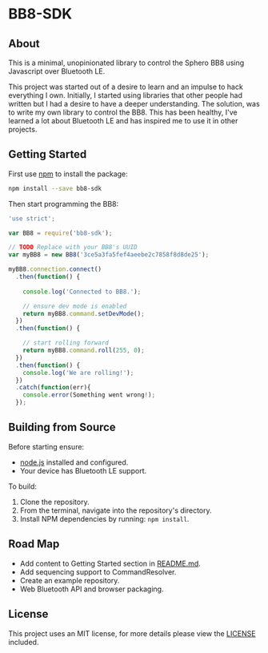 # BB8-SDK

## About

This is a minimal, unopinionated library to control the Sphero BB8 using Javascript over Bluetooth LE.

This project was started out of a desire to learn and an impulse to hack everything I own. Initially, I started using libraries that other people had written but I had a desire to have a deeper understanding. The solution, was to write my own library to control the BB8. This has been healthy, I've learned a lot about Bluetooth LE and has inspired me to use it in other projects.

## Getting Started

First use [npm](https://www.npmjs.com/) to install the package:

```bash
npm install --save bb8-sdk
```

Then start programming the BB8:

```javascript
'use strict';

var BB8 = require('bb8-sdk');

// TODO Replace with your BB8's UUID
var myBB8 = new BB8('3ce5a3fa5fef4aeebe2c7858f8d8de25');

myBB8.connection.connect()
  .then(function() {
    
    console.log('Connected to BB8.');

    // ensure dev mode is enabled
    return myBB8.command.setDevMode();
  })
  .then(function() {

    // start rolling forward
    return myBB8.command.roll(255, 0);
  })
  .then(function() {
    console.log('We are rolling!');
  })
  .catch(function(err){
    console.error(Something went wrong!);
  });
```

## Building from Source

Before starting ensure:

- [node.js](https://nodejs.org/en/) installed and configured.
- Your device has Bluetooth LE support.

To build:

1. Clone the repository.
1. From the terminal, navigate into the repository's directory.
1. Install NPM dependencies by running: `npm install`.

## Road Map

- Add content to Getting Started section in [README.md](/README.md).
- Add sequencing support to CommandResolver.
- Create an example repository.
- Web Bluetooth API and browser packaging.

## License

This project uses an MIT license, for more details please view the [LICENSE](/LICENSE) included.
